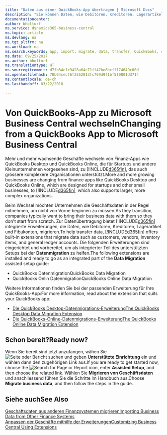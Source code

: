 ```yaml
---
title: "Daten aus einer QuickBooks-App übertragen | Microsoft Docs"
description: "Sie können Daten, wie Debitoren, Kreditoren, Lagerartikel und Fibukonten aus QuickBooks-Apps auf Business Central migrieren."
documentationcenter: 
author: bholtorf
ms.service: dynamics365-business-central
ms.topic: article
ms.devlang: na
ms.tgt_pltfrm: na
ms.workload: na
ms.search.keywords: app, import, migrate, data, transfer, QuickBooks, customize
ms.date: 09/25/2017
ms.author: bholtorf
ms.translationtype: HT
ms.sourcegitcommit: d7fb34e1c9428a64c71ff47be8bcff174649c00d
ms.openlocfilehash: 70b64cecf6f3552013fc769d9f1bf5f0801d3714
ms.contentlocale: de-ch
ms.lasthandoff: 03/22/2018

---
```



# <a name="changing-from-a-quickbooks-app-to-microsoft-business-central"></a><span data-ttu-id="96a3e-103">Von QuickBooks-App zu Microsoft Business Central wechseln</span><span class="sxs-lookup"><span data-stu-id="96a3e-103">Changing from a QuickBooks App to Microsoft Business Central</span></span>
<span data-ttu-id="96a3e-104">Mehr und mehr wachsende Geschäfte wechseln von Finanz-Apps wie QuickBooks Desktop und QuickBooks Online, die für Startups und andere Kleinunternehmen vorgesehen sind, zu [!INCLUDE[d365fin](includes/d365fin_md.md)], das auch grössere komplexere Organisationen unterstützt.</span><span class="sxs-lookup"><span data-stu-id="96a3e-104">More and more growing businesses are changing from finance apps like QuickBooks Desktop and QuickBooks Online, which are designed for startups and other small businesses, to [!INCLUDE[d365fin](includes/d365fin_md.md)], which also supports larger, more complex organizations.</span></span> 

<span data-ttu-id="96a3e-105">Beim Wechsel möchten Unternehmen die Geschäftsdaten in der Regel mitnehmen, um nicht von Vorne beginnen zu müssen.</span><span class="sxs-lookup"><span data-stu-id="96a3e-105">As they transition, companies typically want to bring their business data with them so they don't start from scratch.</span></span> <span data-ttu-id="96a3e-106">Zur Datenübertragung bietet [!INCLUDE[d365fin](includes/d365fin_md.md)] integrierte Erweiterungen, die Daten, wie Debitoren, Kreditoren, Lagerartikel und Fibukonten, migrieren.</span><span class="sxs-lookup"><span data-stu-id="96a3e-106">To help transfer data, [!INCLUDE[d365fin](includes/d365fin_md.md)] offers built-in extensions that migrate data such as customers, vendors, inventory items, and general ledger accounts.</span></span> <span data-ttu-id="96a3e-107">Die folgenden Erweiterungen sind eingerichtet und vorbereitet, um als integrierter Teil des unterstützten Setups bei der **Datenmigration** zu helfen.</span><span class="sxs-lookup"><span data-stu-id="96a3e-107">The following extensions are installed and ready to go as an integrated part of the **Data Migration** assisted setup guide:</span></span>

* <span data-ttu-id="96a3e-108">QuickBooks Datenmigration</span><span class="sxs-lookup"><span data-stu-id="96a3e-108">QuickBooks Data Migration</span></span> 
* <span data-ttu-id="96a3e-109">QuickBooks Onlin Datenmigration</span><span class="sxs-lookup"><span data-stu-id="96a3e-109">QuickBooks Online Data Migration</span></span>

<span data-ttu-id="96a3e-110">Weitere Informationen finden Sie bei der passenden Erweiterung für Ihre QuickBooks-App:</span><span class="sxs-lookup"><span data-stu-id="96a3e-110">For more information, read about the extension that suits your QuickBooks app:</span></span>   

* [<span data-ttu-id="96a3e-111">Die QuickBooks Desktop-Datenmigrations-Erweiterung</span><span class="sxs-lookup"><span data-stu-id="96a3e-111">The QuickBooks Desktop Data Migration Extension</span></span>](ui-extensions-quickbooks-data-migration.md)
* [<span data-ttu-id="96a3e-112">Die QuickBooks-Online-Datenmigrations-Erweiterung</span><span class="sxs-lookup"><span data-stu-id="96a3e-112">The QuickBooks Online Data Migration Extension</span></span>](ui-extensions-quickbooks-online-data-migration.md)

## <a name="ready-now"></a><span data-ttu-id="96a3e-113">Schon bereit?</span><span class="sxs-lookup"><span data-stu-id="96a3e-113">Ready now?</span></span>
<span data-ttu-id="96a3e-114">Wenn Sie bereit sind jetzt anzufangen, wähen Sie ![Seite oder Bericht suchen](media/ui-search/search_small.png "Seiten- oder Berichtssymbol suchen") und geben **Unterstützte Einrichtung** ein und wählen dann den zugehörigen Link aus.</span><span class="sxs-lookup"><span data-stu-id="96a3e-114">If you are ready to get started now, choose the ![Search for Page or Report](media/ui-search/search_small.png "Search for Page or Report icon") icon, enter **Assisted Setup**, and then choose the related link.</span></span> <span data-ttu-id="96a3e-115">Wählen Sie **Migrieren von Geschäftsdaten** und anschliessend führen Sie die Schritte im Handbuch aus.</span><span class="sxs-lookup"><span data-stu-id="96a3e-115">Choose **Migrate business data**, and then follow the steps in the guide.</span></span>

## <a name="see-also"></a><span data-ttu-id="96a3e-116">Siehe auch</span><span class="sxs-lookup"><span data-stu-id="96a3e-116">See Also</span></span>
[<span data-ttu-id="96a3e-117">Geschäftsdaten aus anderen Finanzsystemen migrieren</span><span class="sxs-lookup"><span data-stu-id="96a3e-117">Importing Business Data from Other Finance Systems</span></span>](upload-data.md)  
[<span data-ttu-id="96a3e-118">Anpassen der Geschäfte mithilfe der Erweiterungen</span><span class="sxs-lookup"><span data-stu-id="96a3e-118">Customizing Business Central Using Extensions</span></span>](ui-extensions.md)   

